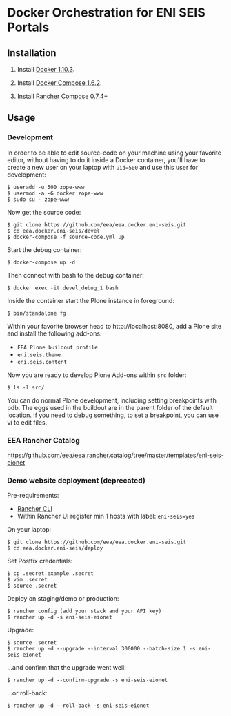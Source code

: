 # Docker Orchestration for ENI SEIS Portals

## Installation

1. Install [Docker 1.10.3](https://docs.docker.com/engine/installation/linux/centos/).

2. Install [Docker Compose 1.6.2](https://docs.docker.com/compose/install/).

3. Install [Rancher Compose 0.7.4+](http://www.rancher.com)

## Usage

### Development

In order to be able to edit source-code on your machine using your favorite editor, without having to do it inside a Docker container, you'll have to create a new user on your laptop with `uid=500` and use this user for development:

    $ useradd -u 500 zope-www
    $ usermod -a -G docker zope-www
    $ sudo su - zope-www

Now get the source code:

    $ git clone https://github.com/eea/eea.docker.eni-seis.git
    $ cd eea.docker.eni-seis/devel
    $ docker-compose -f source-code.yml up

Start the debug container:

    $ docker-compose up -d

Then connect with bash to the debug container:

    $ docker exec -it devel_debug_1 bash
    
Inside the container start the Plone instance in foreground:

    $ bin/standalone fg

Within your favorite browser head to http://localhost:8080,
add a Plone site and install the following add-ons:
* `EEA Plone buildout profile`
* `eni.seis.theme`
* `eni.seis.content`

Now you are ready to develop Plone Add-ons within `src` folder:

    $ ls -l src/

You can do normal Plone development, including setting breakpoints 
with pdb. The eggs used in the buildout are in the parent folder of
the default location. If you need to debug something, to set a 
breakpoint, you can use vi to edit files.

### EEA Rancher Catalog
https://github.com/eea/eea.rancher.catalog/tree/master/templates/eni-seis-eionet

### Demo website deployment (deprecated)

Pre-requirements:

* [Rancher CLI](http://rancher.com/docs/rancher/v1.2/en/cli/)
* Within Rancher UI register min 1 hosts with label: `eni-seis=yes`

On your laptop:

    $ git clone https://github.com/eea/eea.docker.eni-seis.git
    $ cd eea.docker.eni-seis/deploy

Set Postfix credentials:

    $ cp .secret.example .secret
    $ vim .secret
    $ source .secret

Deploy on staging/demo or production:

    $ rancher config (add your stack and your API key)
    $ rancher up -d -s eni-seis-eionet

Upgrade:

    $ source .secret
    $ rancher up -d --upgrade --interval 300000 --batch-size 1 -s eni-seis-eionet

...and confirm that the upgrade went well:

    $ rancher up -d --confirm-upgrade -s eni-seis-eionet

...or roll-back:

    $ rancher up -d --roll-back -s eni-seis-eionet

